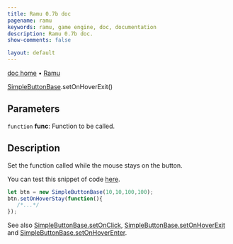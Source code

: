 ```yaml
---
title: Ramu 0.7b doc
pagename: ramu
keywords: ramu, game engine, doc, documentation
description: Ramu 0.7b doc.
show-comments: false

layout: default
---
```

[doc home](home) &#8226; [Ramu](../)  

[SimpleButtonBase](SimpleButtonBase).setOnHoverExit()   

## Parameters
``function`` **func**: Function to be called.  

## Description
Set the function called while the mouse stays on the button.  

You can test this snippet of code [here](https://hermespasser.github.io/p/ramu/tryramu/?let%20btn%20=%20new%20SimpleButtonBase(10,10,100,100);%0Abtn.setOnHoverStay(function()%7B%0A%20%20%20/*...*/%0A%7D);%0A%0ARamu.init();).
```javascript
let btn = new SimpleButtonBase(10,10,100,100);
btn.setOnHoverStay(function(){
   /*...*/
});
``` 
See also [SimpleButtonBase.setOnClick](SimpleButtonBase.setOnClick), [SimpleButtonBase.setOnHoverExit](SimpleButtonBase.setOnHoverExit) and [SimpleButtonBase.setOnHoverEnter](SimpleButtonBase.setOnHoverEnter).